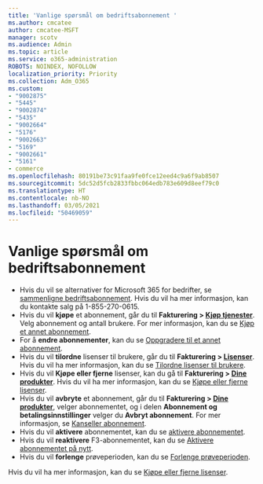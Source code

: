 ```yaml
---
title: 'Vanlige spørsmål om bedriftsabonnement '
ms.author: cmcatee
author: cmcatee-MSFT
manager: scotv
ms.audience: Admin
ms.topic: article
ms.service: o365-administration
ROBOTS: NOINDEX, NOFOLLOW
localization_priority: Priority
ms.collection: Adm_O365
ms.custom:
- "9002875"
- "5445"
- "9002874"
- "5435"
- "9002664"
- "5176"
- "9002663"
- "5169"
- "9002661"
- "5161"
- commerce
ms.openlocfilehash: 80191be73c91faa9fe0fce12eed4c9a6f9ab8507
ms.sourcegitcommit: 5dc52d5fcb2833fbbc064edb783e609d8eef79c0
ms.translationtype: HT
ms.contentlocale: nb-NO
ms.lasthandoff: 03/05/2021
ms.locfileid: "50469059"
---
```

# <a name="business-subscription-faq"></a>Vanlige spørsmål om bedriftsabonnement 

- Hvis du vil se alternativer for Microsoft 365 for bedrifter, se [sammenligne bedriftsabonnement](https://www.microsoft.com/microsoft-365/compare-all-microsoft-365-products?&activetab=tab:primaryr2). Hvis du vil ha mer informasjon, kan du kontakte salg på 1-855-270-0615.
- Hvis du vil **kjøpe** et abonnement, går du til **Fakturering > [Kjøp tjenester](https://go.microsoft.com/fwlink/p/?linkid=868433)**. Velg abonnement og antall brukere. For mer informasjon, kan du se [Kjøp et annet abonnement](https://docs.microsoft.com/microsoft-365/commerce/try-or-buy-microsoft-365#buy-a-different-subscription).
- For å **endre abonnementer**, kan du se [Oppgradere til et annet abonnement](https://docs.microsoft.com/microsoft-365/commerce/subscriptions/upgrade-to-different-plan).
- Hvis du vil **tilordne** lisenser til brukere, går du til **Fakturering > [Lisenser](https://go.microsoft.com/fwlink/p/?linkid=842264)**. Hvis du vil ha mer informasjon, kan du se [Tilordne lisenser til brukere](https://docs.microsoft.com/microsoft-365/admin/manage/assign-licenses-to-users).
- Hvis du vil **Kjøpe eller fjerne** lisenser, kan du gå til **Fakturering > [Dine produkter](https://go.microsoft.com/fwlink/p/?linkid=842054)**. Hvis du vil ha mer informasjon, kan du se [Kjøpe eller fjerne lisenser](https://docs.microsoft.com/microsoft-365/commerce/licenses/buy-licenses).
- Hvis du vil **avbryte** et abonnement, går du til **Fakturering > [Dine produkter](https://go.microsoft.com/fwlink/p/?linkid=842054)**, velger abonnementet, og i delen **Abonnement og betalingsinnstillinger** velger du **Avbryt abonnement**. For mer informasjon, se [Kanseller abonnement](https://docs.microsoft.com/microsoft-365/commerce/subscriptions/cancel-your-subscription).
- Hvis du vil **aktivere** abonnementet, kan du se [aktivere abonnementet](https://docs.microsoft.com/alchemyinsights/activate-your-office-365-subscription).
- Hvis du vil **reaktivere** F3-abonnementet, kan du se [Aktivere abonnementet på nytt](https://docs.microsoft.com/alchemyinsights/reactivate-your-subscription).
- Hvis du vil **forlenge** prøveperioden, kan du se [Forlenge prøveperioden](https://docs.microsoft.com/microsoft-365/commerce/extend-your-trial).

Hvis du vil ha mer informasjon, kan du se [Kjøpe eller fjerne lisenser](https://docs.microsoft.com/microsoft-365/commerce/licenses/buy-licenses).